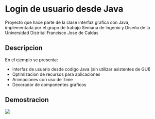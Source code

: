 # Login de usuario desde Java

Proyecto que hace parte de la clase interfaz grafica con Java, implementada por el grupo de trabajo Semana de Ingenio y Diseño de la Universidad Distrital Francisco Jose de Caldas

## Descripcion

En el ejemplo se presenta: 
* Interfaz de usuario desde codigo Java (sin utilizar asistentes de GUI)
* Optimizacion de recursos para aplicaciones
* Animaciones con uso de Time
* Decorador de componentes graficos

## Demostracion

![](video_demostracion.gif)